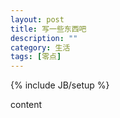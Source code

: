 ```yaml
---
layout: post
title: 写一些东西吧
description: ""
category: 生活
tags: [零点]
---
```

{% include JB/setup %}

content